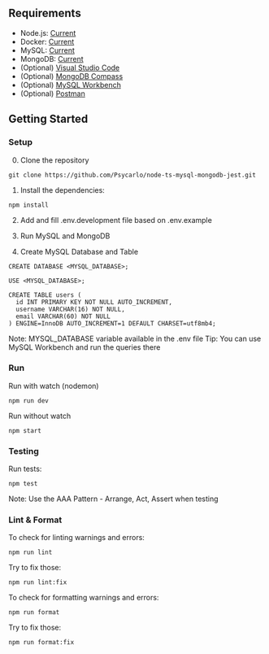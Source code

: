 ## Requirements

- Node.js: [Current](https://nodejs.org/en/)
- Docker: [Current](https://www.docker.com/get-started)
- MySQL: [Current](https://mysql.com/downloads/)
- MongoDB: [Current](https://mongodb.com/try/download/community)
- (Optional) [Visual Studio Code](https://code.visualstudio.com/)
- (Optional) [MongoDB Compass](https://www.mongodb.com/try/download/compass)
- (Optional) [MySQL Workbench](https://www.mysql.com/products/workbench/)
- (Optional) [Postman](https://www.postman.com/downloads/)

## Getting Started

### Setup

0. Clone the repository

```
git clone https://github.com/Psycarlo/node-ts-mysql-mongodb-jest.git
```

1. Install the dependencies:

```
npm install
```

2. Add and fill .env.development file based on .env.example

3. Run MySQL and MongoDB

4. Create MySQL Database and Table

```
CREATE DATABASE <MYSQL_DATABASE>;

USE <MYSQL_DATABASE>;

CREATE TABLE users (
  id INT PRIMARY KEY NOT NULL AUTO_INCREMENT,
  username VARCHAR(16) NOT NULL,
  email VARCHAR(60) NOT NULL
) ENGINE=InnoDB AUTO_INCREMENT=1 DEFAULT CHARSET=utf8mb4;
```

Note: MYSQL_DATABASE variable available in the .env file
Tip: You can use MySQL Workbench and run the queries there

### Run

Run with watch (nodemon)

```
npm run dev
```

Run without watch

```
npm start
```

### Testing

Run tests:

```
npm test
```

Note: Use the AAA Pattern - Arrange, Act, Assert when testing

### Lint & Format

To check for linting warnings and errors:

```
npm run lint
```

Try to fix those:

```
npm run lint:fix
```

To check for formatting warnings and errors:

```
npm run format
```

Try to fix those:

```
npm run format:fix
```
